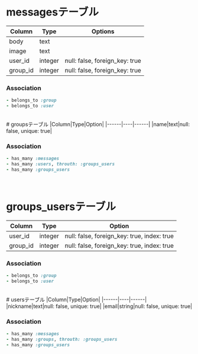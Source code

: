 
# messagesテーブル

|Column|Type|Options|
|------|----|-------|
|body|text||
|image|text||
|user_id|integer|null: false, foreign_key: true|
|group_id|integer|null: false, foreign_key: true|

### Association
```Ruby:message.rb
- belongs_to :group
- belongs_to :user
```

<br>
# groupsテーブル
|Column|Type|Option|
|------|----|------|
|name|text|null: false, unique: true|

### Association
```Ruby:group.rb
- has_many :messages
- has_many :users, throuth: :groups_users
- has_many :groups_users
```
<br>

# groups_usersテーブル
|Column|Type|Option|
|------|----|------|
|user_id|integer|null: false, foreign_key: true, index: true|
|group_id|integer|null: false, foreign_key: true, index: true|

### Association
```Ruby:groups_user.rb
- belongs_to :group
- belongs_to :user
```
<br>
# usersテーブル
|Column|Type|Option|
|------|----|------|
|nickname|text|null: false, unique: true|
|email|string|null: false, unique: true|

### Association
```Ruby:user.rb
- has_many :messages
- has_many :groups, throuth: :groups_users
- has_many :groups_users
```
